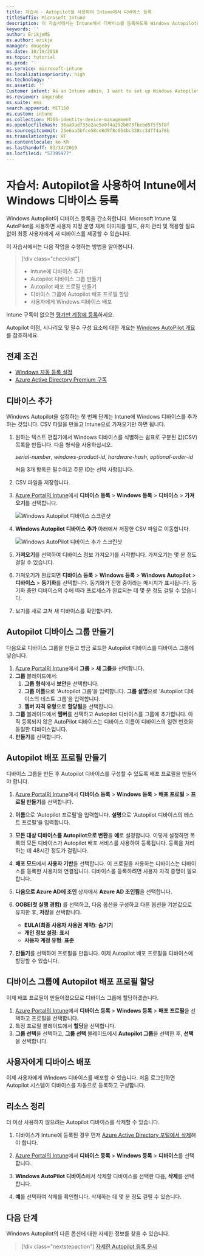 ```yaml
---
title: 자습서 - Autopilot을 사용하여 Intune에서 디바이스 등록
titleSuffix: Microsoft Intune
description: 이 자습서에서는 Intune에서 디바이스를 등록하도록 Windows Autopilot을 설정합니다.
keywords: ''
author: ErikjeMS
ms.author: erikje
manager: dougeby
ms.date: 10/19/2018
ms.topic: tutorial
ms.prod: ''
ms.service: microsoft-intune
ms.localizationpriority: high
ms.technology: ''
ms.assetid: ''
Customer intent: As an Intune admin, I want to set up Windows Autopilot so that users can enroll in Intune.
ms.reviewer: angerobe
ms.suite: ems
search.appverid: MET150
ms.custom: intune
ms.collection: M365-identity-device-management
ms.openlocfilehash: 36aa9ad733e2ae5e0f4a292b073fbebd5f5f5f8f
ms.sourcegitcommit: 25e6aa3bfce58ce8d9f8c054bc338cc3dff4a78b
ms.translationtype: HT
ms.contentlocale: ko-KR
ms.lasthandoff: 03/14/2019
ms.locfileid: "57395977"
---
```

# <a name="tutorial-use-autopilot-to-enroll-windows-devices-in-intune"></a>자습서: Autopilot을 사용하여 Intune에서 Windows 디바이스 등록
Windows Autopilot이 디바이스 등록을 간소화합니다. Microsoft Intune 및 AutoPilot을 사용하면 사용자 지정 운영 체제 이미지를 빌드, 유지 관리 및 적용할 필요 없이 최종 사용자에게 새 디바이스를 제공할 수 있습니다. 

이 자습서에서는 다음 작업을 수행하는 방법을 알아봅니다.
> [!div class="checklist"]
> * Intune에 디바이스 추가
> * Autopilot 디바이스 그룹 만들기
> * Autopilot 배포 프로필 만들기
> * 디바이스 그룹에 Autopilot 배포 프로필 할당
> * 사용자에게 Windows 디바이스 배포

Intune 구독이 없으면 [평가판 계정에 등록](free-trial-sign-up.md)하세요.

Autopilot 이점, 시나리오 및 필수 구성 요소에 대한 개요는 [Windows AutoPilot 개요](https://docs.microsoft.com/windows/deployment/windows-autopilot/windows-10-autopilot)를 참조하세요.


## <a name="prerequisites"></a>전제 조건
- [Windows 자동 등록 설정](quickstart-setup-auto-enrollment.md)
- [Azure Active Directory Premium 구독](https://docs.microsoft.com/azure/active-directory/active-directory-get-started-premium) <!--&#40;[trial subscription](http://go.microsoft.com/fwlink/?LinkID=816845)&#41;-->


## <a name="add-devices"></a>디바이스 추가

Windows Autopilot을 설정하는 첫 번째 단계는 Intune에 Windows 디바이스를 추가하는 것입니다. CSV 파일을 만들고 Intune으로 가져오기만 하면 됩니다.

1. 원하는 텍스트 편집기에서 Windows 디바이스를 식별하는 쉼표로 구분된 값(CSV) 목록을 만듭니다. 다음 형식을 사용하십시오.
    
    *serial-number*, *windows-product-id*, *hardware-hash*, *optional-order-id*
    
    처음 3개 항목은 필수이고 주문 ID는 선택 사항입니다.

2. CSV 파일을 저장합니다.

3. [Azure Portal의 Intune](https://aka.ms/intuneportal)에서 **디바이스 등록** > **Windows 등록** > **디바이스** > **가져오기**를 선택합니다.

    ![Windows Autopilot 디바이스 스크린샷](media/enrollment-autopilot/autopilot-import-device.png)

4. **Windows Autopilot 디바이스 추가** 아래에서 저장한 CSV 파일로 이동합니다.

    ![Windows AutoPilot 디바이스 추가 스크린샷](media/enrollment-autopilot/autopilot-import-device2.png)

5. **가져오기**를 선택하여 디바이스 정보 가져오기를 시작합니다. 가져오기는 몇 분 정도 걸릴 수 있습니다.

4. 가져오기가 완료되면 **디바이스 등록** > **Windows 등록** > **Windows Autopilot** > **디바이스** > **동기화**를 선택합니다. 동기화가 진행 중이라는 메시지가 표시됩니다. 동기화 중인 디바이스의 수에 따라 프로세스가 완료되는 데 몇 분 정도 걸릴 수 있습니다.

5. 보기를 새로 고쳐 새 디바이스를 확인합니다.

## <a name="create-an-autopilot-device-group"></a>Autopilot 디바이스 그룹 만들기

다음으로 디바이스 그룹을 만들고 방금 로드한 Autopilot 디바이스를 디바이스 그룹에 넣습니다.

1. [Azure Portal의 Intune](https://aka.ms/intuneportal)에서 **그룹** > **새 그룹**을 선택합니다.
2. **그룹** 블레이드에서:
    1. **그룹 형식**에서 **보안**을 선택합니다.
    2. **그룹 이름**으로 ‘Autopilot 그룹’을 입력합니다. **그룹 설명**으로 ‘Autopilot 디바이스의 테스트 그룹’을 입력합니다.
    3. **멤버 자격 유형**으로 **할당됨**을 선택합니다.
3. **그룹** 블레이드에서 **멤버**를 선택하고 Autopilot 디바이스를 그룹에 추가합니다. 아직 등록되지 않은 AutoPilot 디바이스는 디바이스 이름이 디바이스의 일련 번호와 동일한 디바이스입니다.
4. **만들기**를 선택합니다.  

## <a name="create-an-autopilot-deployment-profile"></a>Autopilot 배포 프로필 만들기

디바이스 그룹을 만든 후 Autopilot 디바이스를 구성할 수 있도록 배포 프로필을 만들어야 합니다.

1. [Azure Portal의 Intune](https://aka.ms/intuneportal)에서 **디바이스 등록** > **Windows 등록** > **배포 프로필** > **프로필 만들기**를 선택합니다.
2. **이름**으로 ‘Autopilot 프로필’을 입력합니다. **설명**으로 ‘Autopilot 디바이스의 테스트 프로필’을 입력합니다.
3. **모든 대상 디바이스를 Autopilot으로 변환**을 **예**로 설정합니다. 이렇게 설정하면 목록의 모든 디바이스가 Autopilot 배포 서비스를 사용하여 등록됩니다. 등록을 처리하는 데 48시간 정도가 걸립니다.
4. **배포 모드**에서 **사용자 기반**을 선택합니다. 이 프로필을 사용하는 디바이스는 디바이스를 등록한 사용자와 연결됩니다. 디바이스를 등록하려면 사용자 자격 증명이 필요합니다.
5. **다음으로 Azure AD에 조인** 상자에서 **Azure AD 조인됨**을 선택합니다.
6. **OOBE(첫 실행 경험)** 를 선택하고, 다음 옵션을 구성하고 다른 옵션을 기본값으로 유지한 후, **저장**을 선택합니다.
    - **EULA(최종 사용자 사용권 계약)**: **숨기기**
    - **개인 정보 설정**: **표시**
    - **사용자 계정 유형**: **표준**

6. **만들기**를 선택하여 프로필을 만듭니다. 이제 Autopilot 배포 프로필을 디바이스에 할당할 수 있습니다.

## <a name="assign-an-autopilot-deployment-profile-to-a-device-group"></a>디바이스 그룹에 Autopilot 배포 프로필 할당

이제 배포 프로필이 만들어졌으므로 디바이스 그룹에 할당하겠습니다.
1. [Azure Portal의 Intune](https://aka.ms/intuneportal)에서 **디바이스 등록** > **Windows 등록** > **배포 프로필**을 선택하고 프로필을 선택합니다.
2. 특정 프로필 블레이드에서 **할당**을 선택합니다. 
3. **그룹 선택**을 선택하고, **그룹 선택** 블레이드에서 **Autopilot 그룹**을 선택한 후, **선택**을 선택합니다.

## <a name="distribute-devices-to-users"></a>사용자에게 디바이스 배포

이제 사용자에게 Windows 디바이스를 배포할 수 있습니다. 처음 로그인하면 Autopilot 시스템이 디바이스를 자동으로 등록하고 구성합니다. 

## <a name="clean-up-resources"></a>리소스 정리

더 이상 사용하지 않으려는 Autopilot 디바이스를 삭제할 수 있습니다.

1. 디바이스가 Intune에 등록된 경우 먼저 [Azure Active Directory 포털에서 삭제](devices-wipe.md#delete-devices-from-the-azure-active-directory-portal)해야 합니다.

2. [Azure Portal의 Intune](https://aka.ms/intuneportal)에서 **디바이스 등록** > **Windows 등록** > **디바이스**를 선택합니다.

3. **Windows AutoPilot 디바이스**에서 삭제할 디바이스를 선택한 다음, **삭제**를 선택합니다.

4. **예**를 선택하여 삭제를 확인합니다. 삭제하는 데 몇 분 정도 걸릴 수 있습니다.

## <a name="next-steps"></a>다음 단계

Windows Autopilot의 다른 옵션에 대한 자세한 정보를 찾을 수 있습니다.

> [!div class="nextstepaction"]
> [자세한 Autopilot 등록 문서](enrollment-autopilot.md)


